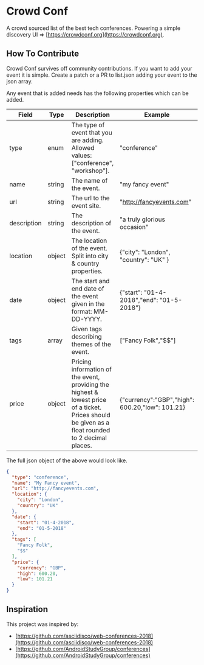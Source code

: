 # Crowd Conf
A crowd sourced list of the best tech conferences. Powering a simple discovery UI => [https://crowdconf.org](https://crowdconf.org).

## How To Contribute

Crowd Conf survives off community contributions. If you want to add your event it is simple. Create a patch or a PR to list.json adding your event to the json array.

Any event that is added needs has the following properties which can be added.

| Field       | Type   | Description                                                                                                                                        | Example                                         | Required |
|-------------|--------|----------------------------------------------------------------------------------------------------------------------------------------------------|-------------------------------------------------|----------|
| type        | enum   | The type of event that you are adding. Allowed values: ["conference", "workshop"].                                                                 | "conference"                                    | true     |
| name        | string | The name of the event.                                                                                                                             | "my fancy event"                                | true     |
| url         | string | The url to the event site.                                                                                                                         | "http://fancyevents.com"                        | true     |
| description | string | The description of the event.                                                                                                                      | "a truly glorious occasion"                     | true     |
| location    | object | The location of the event. Split into city & country properties.                                                                                   | {"city": "London", "country": "UK" }            | true     |
| date        | object | The start and end date of the event given in the format: MM-DD-YYYY.                                                                               | {"start": "01-4-2018","end": "01-5-2018"}       | true     |
| tags        | array  | Given tags describing themes of the event.                                                                                                         | ["Fancy Folk","$$"]                               | true     |
| price       | object | Pricing information of the event, providing the highest & lowest price of a ticket. Prices should be given as a float rounded to 2 decimal places. | {"currency":"GBP","high": 600.20,"low": 101.21} | true     |

The full json object of the above would look like.

```json
{
  "type": "conference",
  "name": "My Fancy event",
  "url": "http://fancyevents.com",
  "location": {
    "city": "London",
    "country": "UK"
  },
  "date": {
    "start": "01-4-2018",
    "end": "01-5-2018"
  },
  "tags": [
    "Fancy Folk",
    "$$"
  ],
  "price": {
    "currency": "GBP",
    "high": 600.20,
    "low": 101.21
  }
}
```
## Inspiration

This project was inspired by:

* [https://github.com/asciidisco/web-conferences-2018](https://github.com/asciidisco/web-conferences-2018)
* [https://github.com/AndroidStudyGroup/conferences](https://github.com/AndroidStudyGroup/conferences)

